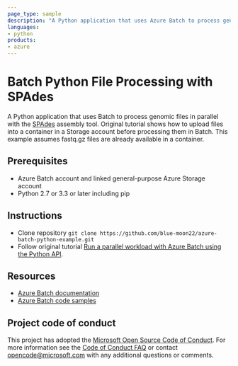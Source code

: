 ```yaml
---
page_type: sample
description: "A Python application that uses Azure Batch to process genomes in parallel with the SPAdes assembly tool."
languages:
- python
products:
- azure
---
```


# Batch Python File Processing with SPAdes

A Python application that uses Batch to process genomic files in parallel with the [SPAdes](http://cab.spbu.ru/software/spades/) assembly tool.
Original tutorial shows how to upload files into a container in a Storage account before processing them in Batch. This example assumes fastq.gz files are already available in a container.

## Prerequisites

- Azure Batch account and linked general-purpose Azure Storage account
- Python 2.7 or 3.3 or later including pip

## Instructions

- Clone repository
`git clone https://github.com/blue-moon22/azure-batch-python-example.git`
- Follow original tutorial [Run a parallel workload with Azure Batch using the Python API](https://docs.microsoft.com/azure/batch/tutorial-parallel-python).

## Resources

- [Azure Batch documentation](https://docs.microsoft.com/azure/batch/)
- [Azure Batch code samples](https://github.com/Azure/azure-batch-samples)

## Project code of conduct

This project has adopted the [Microsoft Open Source Code of Conduct](https://opensource.microsoft.com/codeofconduct/). For more information see the [Code of Conduct FAQ](https://opensource.microsoft.com/codeofconduct/faq/) or contact [opencode@microsoft.com](mailto:opencode@microsoft.com) with any additional questions or comments.

